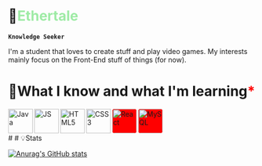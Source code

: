 # 🌴<span style="color: #9eeba5">Ethertale</span>

**`Knowledge Seeker`**

I'm a student that loves to create stuff and play video games. My interests mainly focus on the Front-End
stuff of things (for now).

# 📖What I know and what I'm learning<span style="color: red">*</span>

<img align="left" alt="Java" width="50px" src="https://cdn.jsdelivr.net/gh/devicons/devicon@latest/icons/java/java-original.svg">
<img align="left" alt="JS" width="50px" src="https://cdn.jsdelivr.net/gh/devicons/devicon@latest/icons/javascript/javascript-original.svg">
<img align="left" alt="HTML5" width="50px" src="https://cdn.jsdelivr.net/gh/devicons/devicon@latest/icons/html5/html5-original.svg">
<img align="left" alt="CSS3" width="50px" src="https://cdn.jsdelivr.net/gh/devicons/devicon@latest/icons/css3/css3-original.svg">
<img align="left" alt="React" width="50px" style="background-color: red; border-radius: 5px" src="https://cdn.jsdelivr.net/gh/devicons/devicon@latest/icons/react/react-original.svg">
<img align="left" alt="MySQL" width="50px" style="background-color: red; border-radius: 5px" src="https://cdn.jsdelivr.net/gh/devicons/devicon@latest/icons/mysql/mysql-original.svg">

<br>
<br>
<br>
#
# 💡Stats

[![Anurag's GitHub stats](https://github-readme-stats.vercel.app/api?username=ethertale&show_icons=true&theme=merko)](https://github.com/anuraghazra/github-readme-stats)
